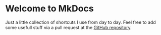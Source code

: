 # Welcome to MkDocs

Just a little collection of shortcuts I use from day to day.
Feel free to add some usefull stuff via a pull request at the [GitHub repository](https://github.com/ReySi/shortcuts).